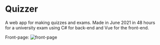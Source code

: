 # Quizzer

A web app for making quizzes and exams. Made in June 2021 in 48 hours for a university exam using C# for back-end and Vue for the front-end.

Front-page:
![front-page](https://user-images.githubusercontent.com/57288361/171639700-4d6ad322-9cb7-42da-83b8-2a7b91525198.png)
